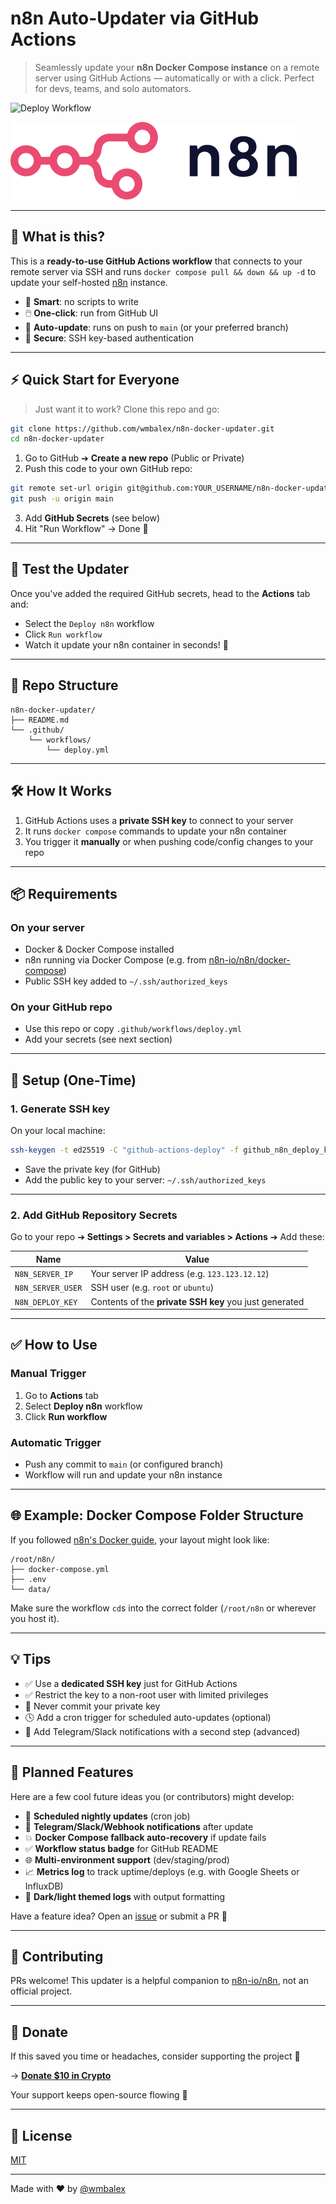 # n8n Auto-Updater via GitHub Actions

> Seamlessly update your **n8n Docker Compose instance** on a remote server using GitHub Actions — automatically or with a click. Perfect for devs, teams, and solo automators.

![Deploy Workflow](https://github.com/wmbalex/n8n-docker-updater/actions/workflows/deploy.yml/badge.svg)

![n8n logo](https://raw.githubusercontent.com/n8n-io/n8n/master/assets/n8n-logo.png)

---

## 🚀 What is this?

This is a **ready-to-use GitHub Actions workflow** that connects to your remote server via SSH and runs `docker compose pull && down && up -d` to update your self-hosted [n8n](https://github.com/n8n-io/n8n) instance.

- 🧠 **Smart**: no scripts to write
- 🖱️ **One-click**: run from GitHub UI
- 🔁 **Auto-update**: runs on push to `main` (or your preferred branch)
- 🔐 **Secure**: SSH key-based authentication

---

## ⚡ Quick Start for Everyone

> Just want it to work? Clone this repo and go:

```bash
git clone https://github.com/wmbalex/n8n-docker-updater.git
cd n8n-docker-updater
```

1. Go to GitHub ➔ **Create a new repo** (Public or Private)
2. Push this code to your own GitHub repo:

```bash
git remote set-url origin git@github.com:YOUR_USERNAME/n8n-docker-updater.git
git push -u origin main
```

3. Add **GitHub Secrets** (see below)
4. Hit "Run Workflow" → Done 🎉

---

## 🧪 Test the Updater

Once you've added the required GitHub secrets, head to the **Actions** tab and:

- Select the `Deploy n8n` workflow
- Click `Run workflow`
- Watch it update your n8n container in seconds! 🚀

---

## 📁 Repo Structure

```
n8n-docker-updater/
├── README.md
└── .github/
    └── workflows/
        └── deploy.yml
```

---

## 🛠 How It Works

1. GitHub Actions uses a **private SSH key** to connect to your server
2. It runs `docker compose` commands to update your n8n container
3. You trigger it **manually** or when pushing code/config changes to your repo

---

## 📦 Requirements

### On your **server**

- Docker & Docker Compose installed
- n8n running via Docker Compose (e.g. from [n8n-io/n8n/docker-compose](https://github.com/n8n-io/n8n/tree/master/docker/compose))
- Public SSH key added to `~/.ssh/authorized_keys`

### On your **GitHub repo**

- Use this repo or copy `.github/workflows/deploy.yml`
- Add your secrets (see next section)

---

## 🔐 Setup (One-Time)

### 1. Generate SSH key

On your local machine:

```bash
ssh-keygen -t ed25519 -C "github-actions-deploy" -f github_n8n_deploy_key
```

- Save the private key (for GitHub)
- Add the public key to your server: `~/.ssh/authorized_keys`

---

### 2. Add GitHub Repository Secrets

Go to your repo ➔ **Settings > Secrets and variables > Actions** ➔ Add these:

| Name              | Value                                                  |
| ----------------- | ------------------------------------------------------ |
| `N8N_SERVER_IP`   | Your server IP address (e.g. `123.123.12.12`)          |
| `N8N_SERVER_USER` | SSH user (e.g. `root` or `ubuntu`)                     |
| `N8N_DEPLOY_KEY`  | Contents of the **private SSH key** you just generated |

---

## ✅ How to Use

### Manual Trigger

1. Go to **Actions** tab
2. Select **Deploy n8n** workflow
3. Click **Run workflow**

### Automatic Trigger

- Push any commit to `main` (or configured branch)
- Workflow will run and update your n8n instance

---

## 🌐 Example: Docker Compose Folder Structure

If you followed [n8n's Docker guide](https://github.com/n8n-io/n8n/tree/master/docker/compose), your layout might look like:

```
/root/n8n/
├── docker-compose.yml
├── .env
└── data/
```

Make sure the workflow `cd`s into the correct folder (`/root/n8n` or wherever you host it).

---

## 💡 Tips

- ✅ Use a **dedicated SSH key** just for GitHub Actions
- ✅ Restrict the key to a non-root user with limited privileges
- 🛑 Never commit your private key
- 🕓 Add a cron trigger for scheduled auto-updates (optional)
- 🔔 Add Telegram/Slack notifications with a second step (advanced)

---

## 🔮 Planned Features

Here are a few cool future ideas you (or contributors) might develop:

- 📆 **Scheduled nightly updates** (cron job)
- 🔔 **Telegram/Slack/Webhook notifications** after update
- 💥 **Docker Compose fallback auto-recovery** if update fails
- ✅ **Workflow status badge** for GitHub README
- 🌐 **Multi-environment support** (dev/staging/prod)
- 📈 **Metrics log** to track uptime/deploys (e.g. with Google Sheets or InfluxDB)
- 🌙 **Dark/light themed logs** with output formatting

Have a feature idea? Open an [issue](https://github.com/wmbalex/n8n-docker-updater/issues) or submit a PR 🚀

---

## 🤝 Contributing

PRs welcome! This updater is a helpful companion to [n8n-io/n8n](https://github.com/n8n-io/n8n), not an official project.

---

## 🙏 Donate

If this saved you time or headaches, consider supporting the project 💖

→ [**Donate $10 in Crypto**](https://mytokensgate.com/pay.php?checkout_id=1)

Your support keeps open-source flowing 🙏

---

## 📜 License

[MIT](LICENSE)

---

Made with ❤️ by [@wmbalex](https://github.com/wmbalex)

